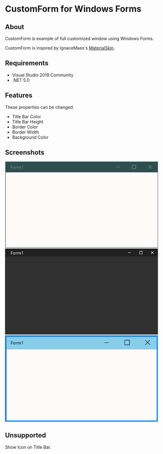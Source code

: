 # **CustomForm for Windows Forms**

## About
CustomForm is example of full customized window using Windows Forms.

CustomForm is inspired by IgnaceMaes's [MaterialSkin](https://github.com/IgnaceMaes/MaterialSkin).


## Requirements
- Visual Studio 2019 Community
- .NET 5.0

## Features
These properties can be changed.
- Title Bar Color
- Title Bar Height
- Border Color
- Border Width
- Background Color

## Screenshots
![Screenshot#1](Images/Image1.png)
![Screenshot#2](Images/Image2.png)
![Screenshot#3](Images/Image3.png)

## Unsupported
Show Icon on Title Bar.


